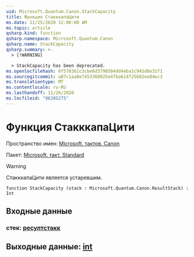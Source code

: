 ```yaml
---
uid: Microsoft.Quantum.Canon.StackCapacity
title: Функция СтакккапаЦити
ms.date: 11/25/2020 12:00:00 AM
ms.topic: article
qsharp.kind: function
qsharp.namespace: Microsoft.Quantum.Canon
qsharp.name: StackCapacity
qsharp.summary: >-
  > [!WARNING]

  > StackCapacity has been deprecated.
ms.openlocfilehash: 6f570361c3cbe6d3798504dd4eba1c945d0e31f1
ms.sourcegitcommit: a87c1aa8e7453360025e47ba614f25b02ea84ec3
ms.translationtype: MT
ms.contentlocale: ru-RU
ms.lasthandoff: 11/26/2020
ms.locfileid: "96205275"
---
```

# <a name="stackcapacity-function"></a>Функция СтакккапаЦити

Пространство имен: [Microsoft. тактов. Canon](xref:Microsoft.Quantum.Canon)

Пакет: [Microsoft. такт. Standard](https://nuget.org/packages/Microsoft.Quantum.Standard)


> [!WARNING]
> СтакккапаЦити является устаревшим.



```qsharp
function StackCapacity (stack : Microsoft.Quantum.Canon.ResultStack) : Int
```


## <a name="input"></a>Входные данные

### <a name="stack--resultstack"></a>стек: [ресултстакк](xref:Microsoft.Quantum.Canon.ResultStack)





## <a name="output--int"></a>Выходные данные: [int](xref:microsoft.quantum.lang-ref.int)

